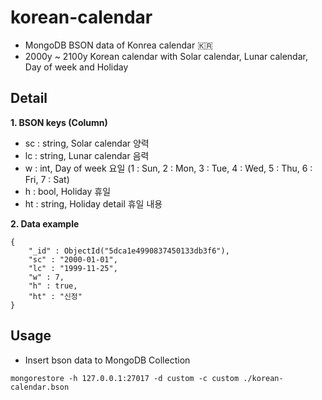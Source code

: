 # korean-calendar
- MongoDB BSON data of Konrea calendar 🇰🇷
- 2000y ~ 2100y Korean calendar with Solar calendar, Lunar calendar, Day of week and Holiday

## Detail
**1. BSON keys (Column)**
- sc : string, Solar calendar 양력
- lc : string, Lunar calendar 음력
- w : int, Day of week 요일 (1 : Sun, 2 : Mon, 3 : Tue, 4 : Wed, 5 : Thu, 6 : Fri, 7 : Sat)
- h : bool, Holiday 휴일
- ht : string, Holiday detail 휴일 내용
  
**2. Data example**
```
{
    "_id" : ObjectId("5dca1e4990837450133db3f6"),
    "sc" : "2000-01-01",
    "lc" : "1999-11-25",
    "w" : 7,
    "h" : true,
    "ht" : "신정"
}
```

## Usage
- Insert bson data to MongoDB Collection
```
mongorestore -h 127.0.0.1:27017 -d custom -c custom ./korean-calendar.bson
```
